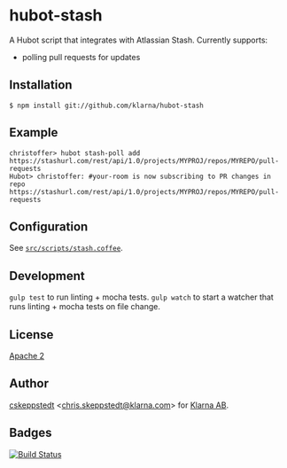 # hubot-stash

A Hubot script that integrates with Atlassian Stash. Currently supports:

- polling pull requests for updates

## Installation

    $ npm install git://github.com/klarna/hubot-stash

## Example

    christoffer> hubot stash-poll add https://stashurl.com/rest/api/1.0/projects/MYPROJ/repos/MYREPO/pull-requests
    Hubot> christoffer: #your-room is now subscribing to PR changes in repo https://stashurl.com/rest/api/1.0/projects/MYPROJ/repos/MYREPO/pull-requests

## Configuration

See [`src/scripts/stash.coffee`](src/scripts/stash.coffee).

## Development

`gulp test` to run linting + mocha tests.
`gulp watch` to start a watcher that runs linting + mocha tests on file change.

## License

[Apache 2](LICENSE)

## Author

[cskeppstedt][user] &lt;[chris.skeppstedt@klarna.com][mail]&gt; for [Klarna AB][klarna].

## Badges

[![Build Status][travis-badge]][travis]

[travis]: https://travis-ci.org/klarna/hubot-stash
[travis-badge]: https://travis-ci.org/klarna/hubot-stash.svg?branch=master
[user]: https://github.com/cskeppstedt
[mail]: mailto:chris.skeppstedt@klarna.com
[klarna]: https://github.com/klarna
